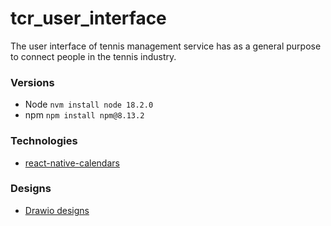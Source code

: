 # tcr_user_interface
The user interface of tennis management service has as a general purpose to connect people in the tennis industry.


 ###  Versions
 
 * Node      `nvm install node 18.2.0`
 * npm       `npm install npm@8.13.2`

### Technologies

* [react-native-calendars](https://github.com/wix/react-native-calendars)


### Designs

- [Drawio designs](https://drive.google.com/file/d/1jIuOfA7xcY4fpueGvghKbgNiwLgviIoF/view?usp=sharing)
